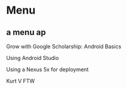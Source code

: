 # Menu
## a menu ap

Grow with Google Scholarship: Android Basics
 
Using Android Studio 

Using a Nexus 5x for deployment

Kurt V FTW
